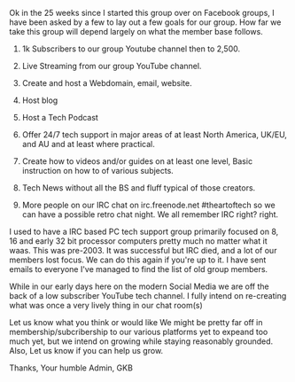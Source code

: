 Ok in the 25 weeks since I started this group over on Facebook groups, I have been asked by a few to lay out a few goals for our group. How far we take this group will depend largely on what the member base follows.

1) 1k Subscribers to our group Youtube channel then to 2,500.

2) Live Streaming from our group YouTube channel.

3) Create and host a Webdomain, email, website.

4) Host blog

5) Host a Tech Podcast

6) Offer 24/7 tech support in major areas of at least North America, UK/EU, and AU and at least where practical.

7) Create how to videos and/or guides on at least one level, Basic instruction on how to of various subjects.

8) Tech News without all the BS and fluff typical of those creators.

9) More people on our IRC chat on irc.freenode.net #theartoftech so we can have a possible retro chat night. We all remember IRC right? right.


I used to have a IRC based PC tech support group primarily focused on 8, 16 and early 32 bit processor computers pretty much no matter what it waas. This was pre-2003. It was successful but IRC died, and a lot of our members lost focus. We can do this again if you're up to it. I have sent emails to everyone I've managed to find the list of old group members.

While in our early days here on the modern Social Media we are off the back of a low subscriber YouTube tech channel. I fully intend on re-creating what was once a very lively thing in our chat room(s)

Let us know what you think or would like We might be pretty far off in membership/subcribership to our various platforms yet to expeand too much yet, but we intend on growing while staying reasonably grounded. Also, Let us know if you can help us grow.

Thanks,
Your humble Admin,
GKB
